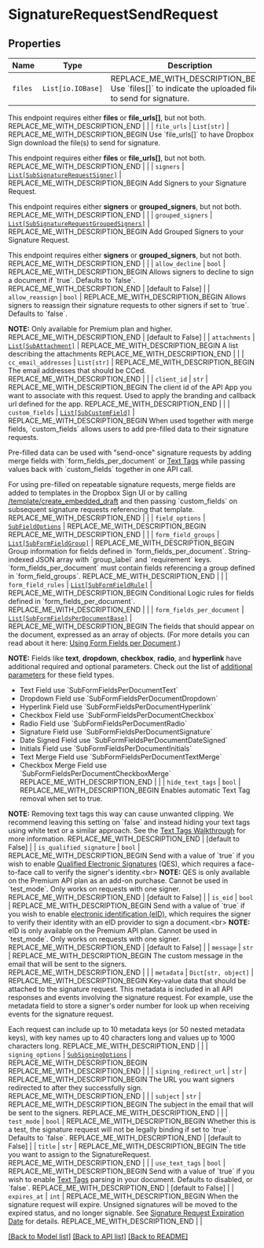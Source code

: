 # SignatureRequestSendRequest



## Properties
Name | Type | Description | Notes
------------ | ------------- | ------------- | -------------
| `files` | ```List[io.IOBase]``` | REPLACE_ME_WITH_DESCRIPTION_BEGIN Use &#x60;files[]&#x60; to indicate the uploaded file(s) to send for signature.

This endpoint requires either **files** or **file_urls[]**, but not both. REPLACE_ME_WITH_DESCRIPTION_END |  |
| `file_urls` | ```List[str]``` | REPLACE_ME_WITH_DESCRIPTION_BEGIN Use &#x60;file_urls[]&#x60; to have Dropbox Sign download the file(s) to send for signature.

This endpoint requires either **files** or **file_urls[]**, but not both. REPLACE_ME_WITH_DESCRIPTION_END |  |
| `signers` | [```List[SubSignatureRequestSigner]```](SubSignatureRequestSigner.md) | REPLACE_ME_WITH_DESCRIPTION_BEGIN Add Signers to your Signature Request.

This endpoint requires either **signers** or **grouped_signers**, but not both. REPLACE_ME_WITH_DESCRIPTION_END |  |
| `grouped_signers` | [```List[SubSignatureRequestGroupedSigners]```](SubSignatureRequestGroupedSigners.md) | REPLACE_ME_WITH_DESCRIPTION_BEGIN Add Grouped Signers to your Signature Request.

This endpoint requires either **signers** or **grouped_signers**, but not both. REPLACE_ME_WITH_DESCRIPTION_END |  |
| `allow_decline` | ```bool``` | REPLACE_ME_WITH_DESCRIPTION_BEGIN Allows signers to decline to sign a document if &#x60;true&#x60;. Defaults to &#x60;false&#x60;. REPLACE_ME_WITH_DESCRIPTION_END |  [default to False] |
| `allow_reassign` | ```bool``` | REPLACE_ME_WITH_DESCRIPTION_BEGIN Allows signers to reassign their signature requests to other signers if set to &#x60;true&#x60;. Defaults to &#x60;false&#x60;.

**NOTE:** Only available for Premium plan and higher. REPLACE_ME_WITH_DESCRIPTION_END |  [default to False] |
| `attachments` | [```List[SubAttachment]```](SubAttachment.md) | REPLACE_ME_WITH_DESCRIPTION_BEGIN A list describing the attachments REPLACE_ME_WITH_DESCRIPTION_END |  |
| `cc_email_addresses` | ```List[str]``` | REPLACE_ME_WITH_DESCRIPTION_BEGIN The email addresses that should be CCed. REPLACE_ME_WITH_DESCRIPTION_END |  |
| `client_id` | ```str``` | REPLACE_ME_WITH_DESCRIPTION_BEGIN The client id of the API App you want to associate with this request. Used to apply the branding and callback url defined for the app. REPLACE_ME_WITH_DESCRIPTION_END |  |
| `custom_fields` | [```List[SubCustomField]```](SubCustomField.md) | REPLACE_ME_WITH_DESCRIPTION_BEGIN When used together with merge fields, &#x60;custom_fields&#x60; allows users to add pre-filled data to their signature requests.

Pre-filled data can be used with &quot;send-once&quot; signature requests by adding merge fields with &#x60;form_fields_per_document&#x60; or [Text Tags](https://app.hellosign.com/api/textTagsWalkthrough#TextTagIntro) while passing values back with &#x60;custom_fields&#x60; together in one API call.

For using pre-filled on repeatable signature requests, merge fields are added to templates in the Dropbox Sign UI or by calling [/template/create_embedded_draft](/api/reference/operation/templateCreateEmbeddedDraft) and then passing &#x60;custom_fields&#x60; on subsequent signature requests referencing that template. REPLACE_ME_WITH_DESCRIPTION_END |  |
| `field_options` | [```SubFieldOptions```](SubFieldOptions.md) | REPLACE_ME_WITH_DESCRIPTION_BEGIN  REPLACE_ME_WITH_DESCRIPTION_END |  |
| `form_field_groups` | [```List[SubFormFieldGroup]```](SubFormFieldGroup.md) | REPLACE_ME_WITH_DESCRIPTION_BEGIN Group information for fields defined in &#x60;form_fields_per_document&#x60;. String-indexed JSON array with &#x60;group_label&#x60; and &#x60;requirement&#x60; keys. &#x60;form_fields_per_document&#x60; must contain fields referencing a group defined in &#x60;form_field_groups&#x60;. REPLACE_ME_WITH_DESCRIPTION_END |  |
| `form_field_rules` | [```List[SubFormFieldRule]```](SubFormFieldRule.md) | REPLACE_ME_WITH_DESCRIPTION_BEGIN Conditional Logic rules for fields defined in &#x60;form_fields_per_document&#x60;. REPLACE_ME_WITH_DESCRIPTION_END |  |
| `form_fields_per_document` | [```List[SubFormFieldsPerDocumentBase]```](SubFormFieldsPerDocumentBase.md) | REPLACE_ME_WITH_DESCRIPTION_BEGIN The fields that should appear on the document, expressed as an array of objects. (For more details you can read about it here: [Using Form Fields per Document](/docs/openapi/form-fields-per-document).)

**NOTE:** Fields like **text**, **dropdown**, **checkbox**, **radio**, and **hyperlink** have additional required and optional parameters. Check out the list of [additional parameters](/api/reference/constants/#form-fields-per-document) for these field types.

* Text Field use &#x60;SubFormFieldsPerDocumentText&#x60;
* Dropdown Field use &#x60;SubFormFieldsPerDocumentDropdown&#x60;
* Hyperlink Field use &#x60;SubFormFieldsPerDocumentHyperlink&#x60;
* Checkbox Field use &#x60;SubFormFieldsPerDocumentCheckbox&#x60;
* Radio Field use &#x60;SubFormFieldsPerDocumentRadio&#x60;
* Signature Field use &#x60;SubFormFieldsPerDocumentSignature&#x60;
* Date Signed Field use &#x60;SubFormFieldsPerDocumentDateSigned&#x60;
* Initials Field use &#x60;SubFormFieldsPerDocumentInitials&#x60;
* Text Merge Field use &#x60;SubFormFieldsPerDocumentTextMerge&#x60;
* Checkbox Merge Field use &#x60;SubFormFieldsPerDocumentCheckboxMerge&#x60; REPLACE_ME_WITH_DESCRIPTION_END |  |
| `hide_text_tags` | ```bool``` | REPLACE_ME_WITH_DESCRIPTION_BEGIN Enables automatic Text Tag removal when set to true.

**NOTE:** Removing text tags this way can cause unwanted clipping. We recommend leaving this setting on &#x60;false&#x60; and instead hiding your text tags using white text or a similar approach. See the [Text Tags Walkthrough](https://app.hellosign.com/api/textTagsWalkthrough#TextTagIntro) for more information. REPLACE_ME_WITH_DESCRIPTION_END |  [default to False] |
| `is_qualified_signature` | ```bool``` | REPLACE_ME_WITH_DESCRIPTION_BEGIN Send with a value of &#x60;true&#x60; if you wish to enable
[Qualified Electronic Signatures](https://www.hellosign.com/features/qualified-electronic-signatures) (QES),
which requires a face-to-face call to verify the signer&#39;s identity.&lt;br&gt;
**NOTE:** QES is only available on the Premium API plan as an add-on purchase.
Cannot be used in &#x60;test_mode&#x60;. Only works on requests with one signer. REPLACE_ME_WITH_DESCRIPTION_END |  [default to False] |
| `is_eid` | ```bool``` | REPLACE_ME_WITH_DESCRIPTION_BEGIN Send with a value of &#x60;true&#x60; if you wish to enable
[electronic identification (eID)](https://www.hellosign.com/features/electronic-id),
which requires the signer to verify their identity with an eID provider to sign a document.&lt;br&gt;
**NOTE:** eID is only available on the Premium API plan. Cannot be used in &#x60;test_mode&#x60;. Only works on requests with one signer. REPLACE_ME_WITH_DESCRIPTION_END |  [default to False] |
| `message` | ```str``` | REPLACE_ME_WITH_DESCRIPTION_BEGIN The custom message in the email that will be sent to the signers. REPLACE_ME_WITH_DESCRIPTION_END |  |
| `metadata` | ```Dict[str, object]``` | REPLACE_ME_WITH_DESCRIPTION_BEGIN Key-value data that should be attached to the signature request. This metadata is included in all API responses and events involving the signature request. For example, use the metadata field to store a signer&#39;s order number for look up when receiving events for the signature request.

Each request can include up to 10 metadata keys (or 50 nested metadata keys), with key names up to 40 characters long and values up to 1000 characters long. REPLACE_ME_WITH_DESCRIPTION_END |  |
| `signing_options` | [```SubSigningOptions```](SubSigningOptions.md) | REPLACE_ME_WITH_DESCRIPTION_BEGIN  REPLACE_ME_WITH_DESCRIPTION_END |  |
| `signing_redirect_url` | ```str``` | REPLACE_ME_WITH_DESCRIPTION_BEGIN The URL you want signers redirected to after they successfully sign. REPLACE_ME_WITH_DESCRIPTION_END |  |
| `subject` | ```str``` | REPLACE_ME_WITH_DESCRIPTION_BEGIN The subject in the email that will be sent to the signers. REPLACE_ME_WITH_DESCRIPTION_END |  |
| `test_mode` | ```bool``` | REPLACE_ME_WITH_DESCRIPTION_BEGIN Whether this is a test, the signature request will not be legally binding if set to &#x60;true&#x60;. Defaults to &#x60;false&#x60;. REPLACE_ME_WITH_DESCRIPTION_END |  [default to False] |
| `title` | ```str``` | REPLACE_ME_WITH_DESCRIPTION_BEGIN The title you want to assign to the SignatureRequest. REPLACE_ME_WITH_DESCRIPTION_END |  |
| `use_text_tags` | ```bool``` | REPLACE_ME_WITH_DESCRIPTION_BEGIN Send with a value of &#x60;true&#x60; if you wish to enable [Text Tags](https://app.hellosign.com/api/textTagsWalkthrough#TextTagIntro) parsing in your document. Defaults to disabled, or &#x60;false&#x60;. REPLACE_ME_WITH_DESCRIPTION_END |  [default to False] |
| `expires_at` | ```int``` | REPLACE_ME_WITH_DESCRIPTION_BEGIN When the signature request will expire. Unsigned signatures will be moved to the expired status, and no longer signable. See [Signature Request Expiration Date](https://developers.hellosign.com/docs/signature-request/expiration/) for details. REPLACE_ME_WITH_DESCRIPTION_END |  |

[[Back to Model list]](../README.md#documentation-for-models) [[Back to API list]](../README.md#documentation-for-api-endpoints) [[Back to README]](../README.md)


